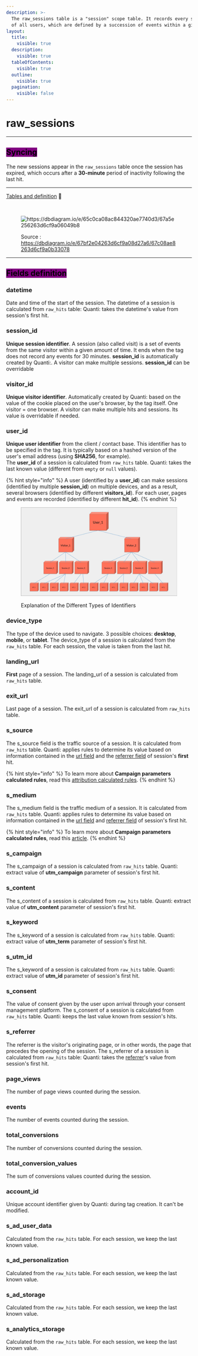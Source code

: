 ```yaml
---
description: >-
  The raw_sessions table is a "session" scope table. It records every sessions
  of all users, which are defined by a succession of events within a given time.
layout:
  title:
    visible: true
  description:
    visible: true
  tableOfContents:
    visible: true
  outline:
    visible: true
  pagination:
    visible: false
---
```


# raw\_sessions

***

## <mark style="background-color:purple;">Syncing</mark>

The new sessions appear in the `raw_sessions` table once the session has expired, which occurs after a **30-minute** period of inactivity following the last hit.

***

[Tables and definition](https://dbdiagram.io/e/67bf2e04263d6cf9a08d27a6/67c08ae8263d6cf9a0b33078) :link:[ ](https://dbdiagram.io/e/65c0ca08ac844320ae7740d3/67a5e256263d6cf9a06049b8)

<figure><img src="https://dbdiagram.io/e/65c0ca08ac844320ae7740d3/67a5e256263d6cf9a06049b8" alt=""><figcaption></figcaption></figure>

<figure><img src="../../.gitbook/assets/Capture d’écran 2025-02-07 à 11.45.23.png" alt="https://dbdiagram.io/e/65c0ca08ac844320ae7740d3/67a5e256263d6cf9a06049b8"><figcaption><p>Source : <a href="https://dbdiagram.io/e/67bf2e04263d6cf9a08d27a6/67c08ae8263d6cf9a0b33078">https://dbdiagram.io/e/67bf2e04263d6cf9a08d27a6/67c08ae8263d6cf9a0b33078</a></p></figcaption></figure>

***

## <mark style="background-color:purple;">Fields definition</mark>

### datetime&#x20;

Date and time of the start of the session. The datetime of a session is calculated from `raw_hits` table: Quanti: takes the datetime's value from session's first hit.

### session\_id

**Unique session identifier**. A session (also called visit) is a set of events from the same visitor within a given amount of time. It ends when the tag does not record any events for 30 minutes. **session\_id** is automatically created by Quanti:. A visitor can make multiple sessions. **session\_id** can be overridable

### visitor\_id

**Unique visitor identifier**. Automatically created by Quanti: based on the value of the cookie placed on the user's browser, by the tag itself. One visitor = one browser. A visitor can make multiple hits and sessions. Its value is overridable if needed.

### user\_id

**Unique user identifier** from the client / contact base. This identifier has to be specified in the tag. It is typically based on a hashed version of the user's email address (using **SHA256**, for example).\
The **user\_id** of a session is calculated from `raw_hits` table. Quanti: takes the last known value  (different from `empty` or `null` values).

{% hint style="info" %}
A user (identified by a **user\_id**) can make sessions (identified by multiple **session\_id**) on multiple devices, and as a result, several browsers (identified by different **visitors\_id**). For each user, pages and events are recorded  (identified by different **hit\_id**).
{% endhint %}

<figure><img src="../../.gitbook/assets/userr.jpg" alt="Explanation of the Different Types of Identifiers"><figcaption><p>Explanation of the Different Types of Identifiers</p></figcaption></figure>

### device\_type

The type of the device used to navigate. 3 possible choices: **desktop**, **mobile**, or **tablet**. The device\_type of a session is calculated from the `raw_hits` table. For each session, the value is taken from the last hit.

### landing\_url

**First** page of a session. The landing\_url of a session is calculated from `raw_hits` table.

### exit\_url

Last page of a session. The exit\_url of a session is calculated from `raw_hits` table.&#x20;

### s\_source

The s\_source field is the traffic source of a session. It is calculated from `raw_hits` table. Quanti: applies rules to determine its value based on information contained in the [url field](raw_hits.md#url) and the [referrer field](raw_hits.md#referrer) of session's **first** hit.

{% hint style="info" %}
To learn more about **Campaign parameters calculated rules**, read this [attribution calculated rules](../rules-for-calculated-attribution.md).
{% endhint %}

### s\_medium

The s\_medium field is the traffic medium of a session. It is calculated from `raw_hits` table. Quanti: applies rules to determine its value based on information contained in the [url field](raw_hits.md#url) and [referrer field](raw_hits.md#referrer) of session's first hit.

{% hint style="info" %}
To learn more about **Campaign parameters calculated rules**, read this [article](../rules-for-calculated-attribution.md).
{% endhint %}

### s\_campaign

The s\_campaign of a session is calculated from `raw_hits` table. Quanti: extract value of **utm\_campaign** parameter of session's first hit.

### s\_content

The s\_content of a session is calculated from `raw_hits` table. Quanti: extract value of **utm\_content** parameter of session's first hit.

### s\_keyword

The s\_keyword of a session is calculated from `raw_hits` table. Quanti: extract value of **utm\_term** parameter of session's first hit.

### s\_utm\_id

The s\_keyword of a session is calculated from `raw_hits` table. Quanti: extract value of **utm\_id** parameter of session's first hit.

### s\_consent

The value of consent given by the user upon arrival through your consent management platform. The s\_consent of a session is calculated from `raw_hits` table. Quanti: keeps the last value known from session's hits.

### s\_referrer

The referrer is the visitor's originating page, or in other words, the page that precedes the opening of the session. The s\_referrer of a session is calculated from `raw_hits` table: Quanti: takes the [referrer](raw_hits.md#referrer)'s value from session's first hit.

### page\_views

The number of page views counted during the session.

### events

The number of events counted during the session.

### total\_conversions

The number of conversions counted during the session.

### total\_conversion\_values

The sum of conversions values counted during the session.

### account\_id

Unique account identifier given by Quanti: during tag creation. It can't be modified.

### s\_ad\_user\_data

Calculated from the `raw_hits` table. For each session, we keep the last known value.

### s\_ad\_personalization

Calculated from the `raw_hits` table. For each session, we keep the last known value.

### s\_ad\_storage

Calculated from the `raw_hits` table. For each session, we keep the last known value.

### s\_analytics\_storage

Calculated from the `raw_hits` table. For each session, we keep the last known value.

